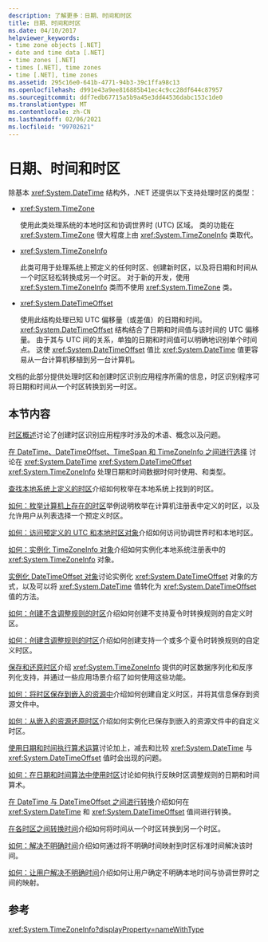 ```yaml
---
description: 了解更多：日期、时间和时区
title: 日期、时间和时区
ms.date: 04/10/2017
helpviewer_keywords:
- time zone objects [.NET]
- date and time data [.NET]
- time zones [.NET]
- times [.NET], time zones
- time [.NET], time zones
ms.assetid: 295c16e0-641b-4771-94b3-39c1ffa98c13
ms.openlocfilehash: d991e43a9ee816885b41ec4c9cc28df644c87957
ms.sourcegitcommit: ddf7edb67715a5b9a45e3dd44536dabc153c1de0
ms.translationtype: MT
ms.contentlocale: zh-CN
ms.lasthandoff: 02/06/2021
ms.locfileid: "99702621"
---
```

# <a name="dates-times-and-time-zones"></a>日期、时间和时区

除基本 <xref:System.DateTime> 结构外，.NET 还提供以下支持处理时区的类型：

* <xref:System.TimeZone>

  使用此类处理系统的本地时区和协调世界时 (UTC) 区域。 类的功能在 <xref:System.TimeZone> 很大程度上由 <xref:System.TimeZoneInfo> 类取代。

* <xref:System.TimeZoneInfo>

  此类可用于处理系统上预定义的任何时区、创建新时区，以及将日期和时间从一个时区轻松转换成另一个时区。 对于新的开发，使用 <xref:System.TimeZoneInfo> 类而不使用 <xref:System.TimeZone> 类。

* <xref:System.DateTimeOffset>

  使用此结构处理已知 UTC 偏移量（或差值）的日期和时间。 <xref:System.DateTimeOffset> 结构结合了日期和时间值与该时间的 UTC 偏移量。 由于其与 UTC 间的关系，单独的日期和时间值可以明确地识别单个时间点。 这使 <xref:System.DateTimeOffset> 值比 <xref:System.DateTime> 值更容易从一台计算机移植到另一台计算机。

文档的此部分提供处理时区和创建时区识别应用程序所需的信息，时区识别程序可将日期和时间从一个时区转换到另一时区。

## <a name="in-this-section"></a>本节内容

[时区概述](time-zone-overview.md)讨论了创建时区识别应用程序时涉及的术语、概念以及问题。

[在 DateTime、DateTimeOffset、TimeSpan 和 TimeZoneInfo 之间进行选择](choosing-between-datetime.md) 讨论在 <xref:System.DateTime> <xref:System.DateTimeOffset> <xref:System.TimeZoneInfo> 处理日期和时间数据时何时使用、和类型。

[查找本地系统上定义的时区](finding-the-time-zones-on-local-system.md)介绍如何枚举在本地系统上找到的时区。

[如何：枚举计算机上存在的时区](enumerate-time-zones.md)举例说明枚举在计算机注册表中定义的时区，以及允许用户从列表选择一个预定义时区。

[如何：访问预定义的 UTC 和本地时区对象](access-utc-and-local.md)介绍如何访问协调世界时和本地时区。

[如何：实例化 TimeZoneInfo 对象](instantiate-time-zone-info.md)介绍如何实例化本地系统注册表中的 <xref:System.TimeZoneInfo> 对象。

[实例化 DateTimeOffset 对象](instantiating-a-datetimeoffset-object.md)讨论实例化 <xref:System.DateTimeOffset> 对象的方式，以及可以将 <xref:System.DateTime> 值转化为 <xref:System.DateTimeOffset> 值的方法。

[如何：创建不含调整规则的时区](create-time-zones-without-adjustment-rules.md)介绍如何创建不支持夏令时转换规则的自定义时区。

[如何：创建含调整规则的时区](create-time-zones-with-adjustment-rules.md)介绍如何创建支持一个或多个夏令时转换规则的自定义时区。

[保存和还原时区](saving-and-restoring-time-zones.md)介绍 <xref:System.TimeZoneInfo> 提供的时区数据序列化和反序列化支持，并通过一些应用场景介绍了如何使用这些功能。

[如何：将时区保存到嵌入的资源中](save-time-zones-to-an-embedded-resource.md)介绍如何创建自定义时区，并将其信息保存到资源文件中。

[如何：从嵌入的资源还原时区](restore-time-zones-from-an-embedded-resource.md)介绍如何实例化已保存到嵌入的资源文件中的自定义时区。

[使用日期和时间执行算术运算](performing-arithmetic-operations.md)讨论加上，减去和比较 <xref:System.DateTime> 与 <xref:System.DateTimeOffset> 值时会出现的问题。

[如何：在日期和时间算法中使用时区](use-time-zones-in-arithmetic.md)讨论如何执行反映时区调整规则的日期和时间算术。

[在 DateTime 与 DateTimeOffset 之间进行转换](converting-between-datetime-and-offset.md)介绍如何在 <xref:System.DateTime> 和 <xref:System.DateTimeOffset> 值间进行转换。

[在各时区之间转换时间](converting-between-time-zones.md)介绍如何将时间从一个时区转换到另一个时区。

[如何：解决不明确时间](resolve-ambiguous-times.md)介绍如何通过将不明确时间映射到时区标准时间解决该时间。

[如何：让用户解决不明确时间](let-users-resolve-ambiguous-times.md)介绍如何让用户确定不明确本地时间与协调世界时之间的映射。

## <a name="reference"></a>参考

<xref:System.TimeZoneInfo?displayProperty=nameWithType>
